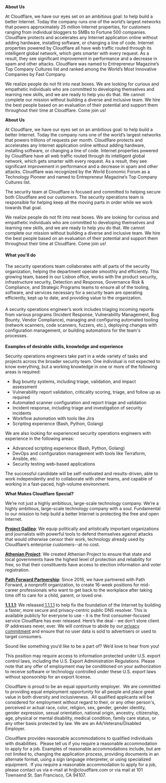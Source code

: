 <div class="content-intro">
	<div><strong>About Us</strong></div>
	<div>
		<p><span style="font-weight: 400;">At Cloudflare, we have our eyes set on an ambitious goal: to help build a better Internet. Today the company runs one of the world’s largest networks that powers approximately 25 million Internet properties, for customers ranging from individual bloggers to SMBs to Fortune 500 companies. Cloudflare protects and accelerates any Internet application online without adding hardware, installing software, or changing a line of code. Internet properties powered by Cloudflare all have web traffic routed through its intelligent global network, which gets smarter with every request. As a result, they see significant improvement in performance and a decrease in spam and other attacks. Cloudflare was named to Entrepreneur Magazine’s Top Company Cultures list and ranked among the World’s Most Innovative Companies by Fast Company.</span><span style="font-weight: 400;">&nbsp;</span></p>
		<p><span style="font-weight: 400;">We realize people do not fit into neat boxes. We are looking for curious and empathetic individuals who are committed to developing themselves and learning new skills, and we are ready to help you do that. We cannot complete our mission without building a diverse and inclusive team. We hire the best people based on an evaluation of their potential and support them throughout their time at Cloudflare. Come join us!&nbsp;</span></p>
	</div>
</div>
<p><strong>About Us</strong></p>
<p><span style="font-weight: 400;">At Cloudflare, we have our eyes set on an ambitious goal: to help build a better Internet. Today the company runs one of the world’s largest networks that powers trillions of requests per month. Cloudflare protects and accelerates any Internet application online without adding hardware, installing software, or changing a line of code. Internet properties powered by Cloudflare have all web traffic routed through its intelligent global network, which gets smarter with every request. As a result, they see significant improvement in performance and a decrease in spam and other attacks. Cloudflare was recognized by the World Economic Forum as a Technology Pioneer and named to Entrepreneur Magazine’s Top Company Cultures list.</span></p>
<p><span style="font-weight: 400;">The security team at Cloudflare is focused and committed to helping secure both Cloudflare and our customers. The security operations team is responsible for helping keep all the moving parts in order while we work towards that goal.&nbsp;</span></p>
<p><span style="font-weight: 400;">We realize people do not fit into neat boxes. We are looking for curious and empathetic individuals who are committed to developing themselves and learning new skills, and we are ready to help you do that. We cannot complete our mission without building a diverse and inclusive team. We hire the best people based on an evaluation of their potential and support them throughout their time at Cloudflare. Come join us!&nbsp;&nbsp;</span></p>
<h4><strong>What you'll do</strong></h4>
<h4><span style="font-weight: 400;">The security operations team collaborates with all parts of the security organization, helping the department operate smoothly and efficiently. This growing team, based in our Lisbon office, works with the product security, infrastructure security, Detection and Response, Governance Risk &amp; Compliance, and Strategic Programs teams to ensure all of the tooling, software, and services necessary for a security team are operating efficiently, kept up to date, and providing value to the organization.&nbsp;</span></h4>
<h4><span style="font-weight: 400;">A security operations engineer’s work includes triaging incoming reports from various programs (Incident Response, Vulnerability Management, Bug Bounty, Vendor Compliance), managing and configuring automated tooling (network scanners, code scanners, fuzzers, etc.), deploying changes with configuration management, or building automations for the team's processes.&nbsp;</span></h4>
<p><strong>Examples of desirable skills, knowledge and experience</strong></p>
<p><span style="font-weight: 400;">Security operations engineers take part in a wide variety of tasks and projects across the broader security team. One individual is not expected to know everything, but a working knowledge in one or more of the following areas is required:&nbsp;</span></p>
<ul>
	<li style="font-weight: 400;"><span style="font-weight: 400;">Bug bounty systems, including triage, validation, and impact assessment</span></li>
	<li style="font-weight: 400;"><span style="font-weight: 400;">Vulnerability report validation, criticality scoring, triage, and follow up as required</span></li>
	<li style="font-weight: 400;"><span style="font-weight: 400;">Automated scanner configuration and report triage and validation</span></li>
	<li style="font-weight: 400;"><span style="font-weight: 400;">Incident response, including triage and investigation of security incidents</span></li>
	<li style="font-weight: 400;"><span style="font-weight: 400;">Workflow automation with tools like Jira</span></li>
	<li style="font-weight: 400;"><span style="font-weight: 400;">Scripting experience (Bash, Python, Golang)</span></li>
</ul>
<p><span style="font-weight: 400;">We are also looking for experienced security operations engineers with experience in the following areas:</span></p>
<ul>
	<li style="font-weight: 400;"><span style="font-weight: 400;">Advanced scripting experience (Bash, Python, Golang)</span></li>
	<li style="font-weight: 400;"><span style="font-weight: 400;">DevOps and configuration management with tools like Terraform, Ansible, etc.</span></li>
	<li style="font-weight: 400;"><span style="font-weight: 400;">Security testing web-based applications</span></li>
</ul>
<p><span style="font-weight: 400;">The successful candidate will be self-motivated and results-driven, able to work independently and to collaborate with other teams, and capable of working in a fast-paced, high-volume environment.</span></p>
<div class="content-conclusion">
	<p><strong>What Makes Cloudflare Special?</strong></p>
	<p><span style="font-weight: 400;">We’re not just a highly ambitious, large-scale technology company. We’re a highly ambitious, large-scale technology company with a soul. Fundamental to our mission to help build a better Internet is protecting the free and open Internet.</span></p>
	<p><a href="https://blog.cloudflare.com/protecting-free-expression-online/"><strong>Project Galileo</strong></a><span style="font-weight: 400;">: We equip politically and artistically important organizations and journalists with powerful tools to defend themselves against attacks that would otherwise censor their work, technology already used by Cloudflare’s enterprise customers--at no cost.</span></p>
	<p><strong><a href="https://www.cloudflare.com/athenian/">Athenian Project</a></strong><span style="font-weight: 400;">: We created Athenian Project to ensure that state and local governments have the highest level of protection and reliability for free, so that their constituents have access to election information and voter registration.</span></p>
	<p><a href="https://blog.cloudflare.com/tag/path-forward/"><strong>Path Forward Partnership</strong></a><span style="font-weight: 400;">: Since 2016, we have partnered with Path Forward, a nonprofit organization, to create 16-week positions for mid-career professionals who want to get back to the workplace after taking time off to care for a child, parent, or loved one.</span></p>
	<p><a href="https://1.1.1.1/"><strong>1.1.1.1</strong></a><span style="font-weight: 400;">: We released</span><a href="https://1.1.1.1/"> <span style="font-weight: 400;">1.1.1.1</span></a><span style="font-weight: 400;"> to help fix the foundation of the Internet by building a faster, more secure and privacy-centric public DNS resolver. This is available publicly for everyone to use - it is the first consumer-focused service Cloudflare has ever released. Here’s the deal - we don’t store client IP addresses never, ever. We will continue to abide by our</span><a href="https://developers.cloudflare.com/1.1.1.1/privacy/public-dns-resolver"> privacy commitment</a><span style="font-weight: 400;"> and ensure that no user data is sold to advertisers or used to target consumers.</span></p>
	<p><span style="font-weight: 400;">Sound like something you’d like to be a part of? We’d love to hear from you!</span></p>
	<p><span style="font-weight: 400;">This position may require access to information protected under U.S. export control laws, including the U.S. Export Administration Regulations. Please note that any offer of employment may be conditioned on your authorization to receive software or technology controlled under these U.S. export laws without sponsorship for an export license.</span></p>
	<p><span style="font-weight: 400;">Cloudflare is proud to be an equal opportunity employer. &nbsp;We are committed to providing equal employment opportunity for all people and place great value in both diversity and inclusiveness. &nbsp;All qualified applicants will be considered for employment without regard to their, or any other person's, perceived or actual</span> <span style="font-weight: 400;">race, color, religion, sex, gender, gender identity, gender expression, sexual orientation, national origin, ancestry, citizenship, age, physical or mental disability, medical condition, family care status, or any other basis protected by law. </span><span style="font-weight: 400;">We are an AA/Veterans/Disabled Employer.</span></p>
	<p><span style="font-weight: 400;">Cloudflare provides reasonable accommodations to qualified individuals with disabilities. &nbsp;Please tell us if you require a reasonable accommodation to apply for a job. Examples of reasonable accommodations include, but are not limited to, changing the application process, providing documents in an alternate format, using a sign language interpreter, or using specialized equipment. &nbsp;If you require a reasonable accommodation to apply for a job, please contact us via e-mail at </span><span style="font-weight: 400;">hr@cloudflare.com</span><span style="font-weight: 400;"> or via mail at 101 Townsend St. San Francisco, CA 94107.</span></p>
</div>